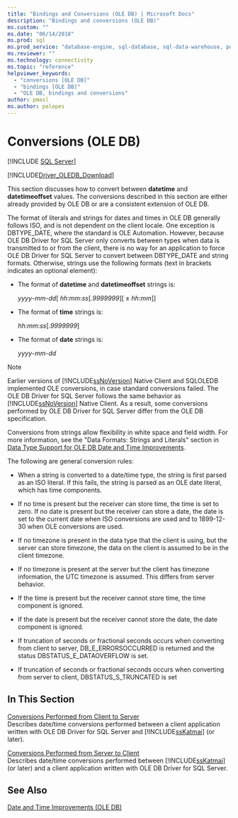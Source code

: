 ```yaml
---
title: "Bindings and Conversions (OLE DB) | Microsoft Docs"
description: "Bindings and conversions (OLE DB)"
ms.custom: ""
ms.date: "06/14/2018"
ms.prod: sql
ms.prod_service: "database-engine, sql-database, sql-data-warehouse, pdw"
ms.reviewer: ""
ms.technology: connectivity
ms.topic: "reference"
helpviewer_keywords: 
  - "conversions [OLE DB]"
  - "bindings [OLE DB]"
  - "OLE DB, bindings and conversions"
author: pmasl
ms.author: pelopes
---
```

# Conversions (OLE DB)
[!INCLUDE [SQL Server](../../../includes/applies-to-version/sql-asdb-asdbmi-asdw-pdw.md)]

[!INCLUDE[Driver_OLEDB_Download](../../../includes/driver_oledb_download.md)]

  This section discusses how to convert between **datetime** and **datetimeoffset** values. The conversions described in this section are either already provided by OLE DB or are a consistent extension of OLE DB.  
  
 The format of literals and strings for dates and times in OLE DB generally follows ISO, and is not dependent on the client locale. One exception is DBTYPE_DATE, where the standard is OLE Automation. However, because OLE DB Driver for SQL Server only converts between types when data is transmitted to or from the client, there is no way for an application to force OLE DB Driver for SQL Server to convert between DBTYPE_DATE and string formats. Otherwise, strings use the following formats (text in brackets indicates an optional element):  
  
-   The format of **datetime** and **datetimeoffset** strings is:  
  
     *yyyy*-*mm*-*dd*[ *hh*:*mm*:*ss*[.*9999999*][ ± *hh*:*mm*]]  
  
-   The format of **time** strings is:  
  
     *hh*:*mm*:*ss*[.*9999999*]  
  
-   The format of **date** strings is:  
  
     *yyyy*-*mm*-*dd*  
  
> [!NOTE]  
>  Earlier versions of [!INCLUDE[ssNoVersion](../../../includes/ssnoversion-md.md)] Native Client and SQLOLEDB implemented OLE conversions, in case standard conversions failed. The OLE DB Driver for SQL Server follows the same behavior as [!INCLUDE[ssNoVersion](../../../includes/ssnoversion-md.md)] Native Client. As a result, some conversions performed by OLE DB Driver for SQL Server differ from the OLE DB specification.  
  
 Conversions from strings allow flexibility in white space and field width. For more information, see the "Data Formats: Strings and Literals" section in [Data Type Support for OLE DB Date and Time Improvements](../../oledb/ole-db-date-time/data-type-support-for-ole-db-date-and-time-improvements.md).  
  
 The following are general conversion rules:  
  
-   When a string is converted to a date/time type, the string is first parsed as an ISO literal. If this fails, the string is parsed as an OLE date literal, which has time components.  
  
-   If no time is present but the receiver can store time, the time is set to zero. If no date is present but the receiver can store a date, the date is set to the current date when ISO conversions are used and to 1899-12-30 when OLE conversions are used.  
  
-   If no timezone is present in the data type that the client is using, but the server can store timezone, the data on the client is assumed to be in the client timezone.  
  
-   If no timezone is present at the server but the client has timezone information, the UTC timezone is assumed. This differs from server behavior.  
  
-   If the time is present but the receiver cannot store time, the time component is ignored.  
  
-   If the date is present but the receiver cannot store the date, the date component is ignored.  
  
-   If truncation of seconds or fractional seconds occurs when converting from client to server, DB_E_ERRORSOCCURRED is returned and the status DBSTATUS_E_DATAOVERFLOW is set.  
  
-   If truncation of seconds or fractional seconds occurs when converting from server to client, DBSTATUS_S_TRUNCATED is set  
  
## In This Section  
 [Conversions Performed from Client to Server](../../oledb/ole-db-date-time/conversions-performed-from-client-to-server.md)  
 Describes date/time conversions performed between a client application written with OLE DB Driver for SQL Server and [!INCLUDE[ssKatmai](../../../includes/sskatmai-md.md)] (or later).  
  
 [Conversions Performed from Server to Client](../../oledb/ole-db-date-time/conversions-performed-from-server-to-client.md)  
 Describes date/time conversions performed between [!INCLUDE[ssKatmai](../../../includes/sskatmai-md.md)] (or later) and a client application written with OLE DB Driver for SQL Server.  
  
## See Also  
 [Date and Time Improvements &#40;OLE DB&#41;](../../oledb/ole-db-date-time/date-and-time-improvements-ole-db.md)  
  
  
